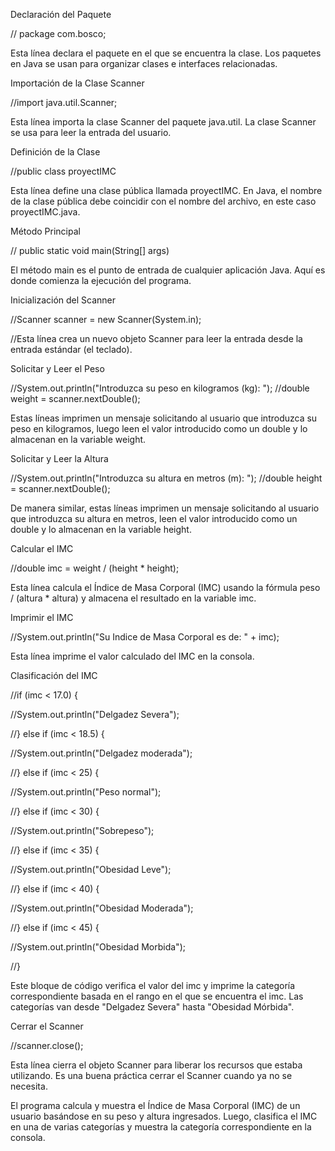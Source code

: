 Declaración del Paquete

 // package com.bosco;

 Esta línea declara el paquete en el que se encuentra la clase. Los paquetes en Java se usan para organizar clases e interfaces relacionadas.

 Importación de la Clase Scanner

 //import java.util.Scanner;

 Esta línea importa la clase Scanner del paquete java.util. La clase Scanner se usa para leer la entrada del usuario.

 Definición de la Clase

 //public class proyectIMC 

 Esta línea define una clase pública llamada proyectIMC. En Java, el nombre de la clase pública debe coincidir con el nombre del archivo, en este caso proyectIMC.java.

 Método Principal

 //  public static void main(String[] args) 

 El método main es el punto de entrada de cualquier aplicación Java. Aquí es donde comienza la ejecución del programa.

 Inicialización del Scanner

 //Scanner scanner = new Scanner(System.in);

 //Esta línea crea un nuevo objeto Scanner para leer la entrada desde la entrada estándar (el teclado).

 Solicitar y Leer el Peso

//System.out.println("Introduzca su peso en kilogramos (kg): ");
//double weight = scanner.nextDouble();

Estas líneas imprimen un mensaje solicitando al usuario que introduzca su peso en kilogramos, luego leen el valor introducido como un double y lo almacenan en la variable weight.

Solicitar y Leer la Altura

//System.out.println("Introduzca su altura en metros (m): ");
//double height = scanner.nextDouble();

De manera similar, estas líneas imprimen un mensaje solicitando al usuario que introduzca su altura en metros, leen el valor introducido como un double y lo almacenan en la variable height.

Calcular el IMC

//double imc = weight / (height * height);

Esta línea calcula el Índice de Masa Corporal (IMC) usando la fórmula peso / (altura * altura) y almacena el resultado en la variable imc.

Imprimir el IMC

//System.out.println("Su Indice de Masa Corporal es de: " + imc);

Esta línea imprime el valor calculado del IMC en la consola.

Clasificación del IMC

//if (imc < 17.0) {

//System.out.println("Delgadez Severa");

//} else if (imc < 18.5) {

//System.out.println("Delgadez moderada");

//} else if (imc < 25) {

//System.out.println("Peso normal");

//} else if (imc < 30) {

//System.out.println("Sobrepeso");

//} else if (imc < 35) {

//System.out.println("Obesidad Leve");

//} else if (imc < 40) {

//System.out.println("Obesidad Moderada");

//} else if (imc < 45) {

//System.out.println("Obesidad Morbida");

//}

Este bloque de código verifica el valor del imc y imprime la categoría correspondiente basada en el rango en el que se encuentra el imc. Las categorías van desde "Delgadez Severa" hasta "Obesidad Mórbida".

Cerrar el Scanner

//scanner.close();

Esta línea cierra el objeto Scanner para liberar los recursos que estaba utilizando. Es una buena práctica cerrar el Scanner cuando ya no se necesita.

El programa calcula y muestra el Índice de Masa Corporal (IMC) de un usuario basándose en su peso y altura ingresados. Luego, clasifica el IMC en una de varias categorías y muestra la categoría correspondiente en la consola.

